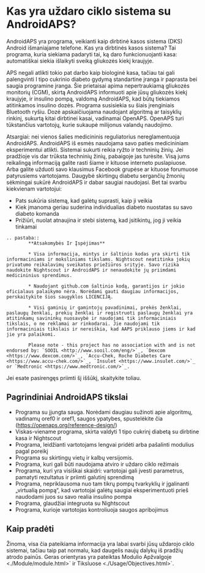 # Kas yra uždaro ciklo sistema su AndroidAPS?

AndroidAPS yra programa, veikianti kaip dirbtinė kasos sistema (DKS) Android išmaniajame telefone. Kas yra dirbtinės kasos sistema? Tai programa, kuria siekiama padaryti tai, ką daro funkcionuojanti kasa: automatiškai siekia išlaikyti sveiką gliukozės kiekį kraujyje.

APS negali atlikti tokio pat darbo kaip biologinė kasa, tačiau tai gali palengvinti I tipo cukrinio diabeto gydymą standartine įranga ir paprasta bei saugia programine įranga. Šie prietaisai apima nepertraukiamą gliukozės monitorių (CGM), skirtą AndroidAPS informuoti apie jūsų gliukozės kiekį kraujyje, ir insulino pompą, valdomą AndroidAPS, kad būtų tiekiamos atitinkamos insulino dozės. Programa susisiekia su šiais įrenginiais Bluetooth ryšiu. Dozė apskaičiuojama naudojant algoritmą ar taisyklių rinkinį, sukurtą kitai dirbtinei kasai, vadinamai OpenAPS. OpenAPS turi tūkstančius vartotojų, kurie sukaupė milijonus valandų naudojimo.

Atsargiai: nei vienos šalies medicininis reguliatorius nereglamentuoja AndroidAPS. AndroidAPS iš esmės naudojama savo paties medicininiam eksperimentui atlikti. Sistemai sukurti reikia ryžto ir techninių žinių. Jei pradžioje vis dar trūksta techninių žinių, pabaigoje jas turėsite. Visą jums reikalingą informaciją galite rasti šiame ir kituose interneto puslapiuose. Arba galite užduoti savo klausimus Facebook grupėse ar kituose forumuose patyrusiems vartotojams. Daugybė skirtingų diabetu sergančių žmonių sėkmingai sukūrė AndroidAPS ir dabar saugiai naudojasi. Bet tai svarbu kiekvienam vartotojui:

- Pats sukūria sistemą, kad galėtų suprasti, kaip ji veikia
- Kiek įmanoma geriau suderina individualias diabeto nuostatas su savo diabeto komanda
- Prižiūri, nuolat atnaujina ir stebi sistemą, kad įsitikintų, jog ji veikia tinkamai

```{eval-rst}
.. pastaba::
        **Atsakomybės Ir Įspėjimas**

        * Visa informacija, mintys ir šaltinio kodas yra skirti tik informaciniams ir moksliniams tikslams. Nightscout neatitinka jokių privatumo reikalavimų sveikatos priežiūros srityje. Savo rizika naudokite Nightscout ir AndroidAPS ir nenaudokite jų priimdami medicininius sprendimus.

        * Naudojant github.com šaltinio kodą, garantijos ir jokio oficialaus palaikymo nėra. Norėdami gauti daugiau informacijos, perskaitykite šios saugyklos LICENCIJĄ.

        * Visi gaminių ir gamintojų pavadinimai, prekės ženklai, paslaugų ženklai, prekių ženklai ir registruoti paslaugų ženklai yra atitinkamų savininkų nuosavybė ir naudojami tik informaciniais tikslais, o ne reklamai ar rinkodarai. Jie naudojami tik informaciniais tikslais ir nereiškia, kad AAPS priklauso jiems ir kad jie yra palaikomi.

        Please note - this project has no association with and is not endorsed by: `SOOIL <http://www.sooil.com/eng/>`_, `Dexcom <https://www.dexcom.com/>`_, `Accu-Chek, Roche Diabetes Care <https://www.accu-chek.com/>`_, `Insulet <https://www.insulet.com/>`_ or `Medtronic <https://www.medtronic.com/>`_.
```

Jei esate pasirengęs priimti šį iššūkį, skaitykite toliau.

## Pagrindiniai AndroidAPS tikslai

- Programa su įjungta sauga. Norėdami daugiau sužinoti apie algoritmų, vadinamų oref0 ir oref1, saugos ypatybes, spustelėkite čia (<https://openaps.org/reference-design/>)
- Viskas-viename programa, skirta valdyti 1 tipo cukrinį diabetą su dirbtine kasa ir Nightscout
- Programa, leidžianti vartotojams lengvai pridėti arba pašalinti modulius pagal poreikį
- Programa su skirtingų vietų ir kalbų versijomis.
- Programa, kuri gali būti naudojama atviro ir uždaro ciklo režimais
- Programa, kuri yra visiškai skaidri: vartotojai gali įvesti parametrus, pamatyti rezultatus ir priimti galutinį sprendimą
- Programa, nepriklausoma nuo tam tikrų pompų tvarkyklių ir įgalinanti „virtualią pompą“, kad vartotojai galėtų saugiai eksperimentuoti prieš naudodami juos su savo realia insulino pompa
- Programa, glaudžiai integruota su Nightscout
- Programa, kurioje vartotojas kontroliuoja saugos apribojimus

## Kaip pradėti

Žinoma, visa čia pateikiama informacija yra labai svarbi jūsų uždarojo ciklo sistemai, tačiau taip pat normalu, kad daugelis naujų dalykų iš pradžių atrodo painūs.
Geras orientyras yra pateiktas Modulio Apžvalgoje \<./Module/module.html>\` ir Tiksluose \<./Usage/Objectives.html>\`.
